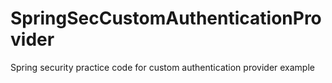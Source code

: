 # SpringSecCustomAuthenticationProvider
Spring security practice code for custom authentication provider example
